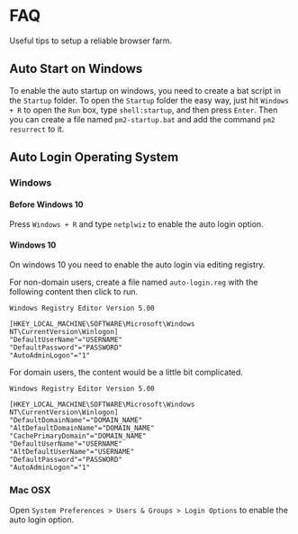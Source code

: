 # FAQ
Useful tips to setup a reliable browser farm.

## Auto Start on Windows
To enable the auto startup on windows, you need to create a bat script in the `Startup` folder.
To open the `Startup` folder the easy way, just hit `Windows + R` to open the `Run` box, type `shell:startup`, and then press `Enter`.
Then you can create a file named `pm2-startup.bat` and add the command `pm2 resurrect` to it.


## Auto Login Operating System

### Windows

#### Before Windows 10
Press `Windows + R` and type `netplwiz` to enable the auto login option.

#### Windows 10
On windows 10 you need to enable the auto login via editing registry.

For non-domain users, create a file named `auto-login.reg` with the following content then click to run.
```
Windows Registry Editor Version 5.00

[HKEY_LOCAL_MACHINE\SOFTWARE\Microsoft\Windows NT\CurrentVersion\Winlogon]
"DefaultUserName"="USERNAME"
"DefaultPassword"="PASSWORD"
"AutoAdminLogon"="1"
```

For domain users, the content would be a little bit complicated.
```
Windows Registry Editor Version 5.00

[HKEY_LOCAL_MACHINE\SOFTWARE\Microsoft\Windows NT\CurrentVersion\Winlogon]
"DefaultDomainName"="DOMAIN_NAME"
"AltDefaultDomainName"="DOMAIN_NAME"
"CachePrimaryDomain"="DOMAIN_NAME"
"DefaultUserName"="USERNAME"
"AltDefaultUserName"="USERNAME"
"DefaultPassword"="PASSWORD"
"AutoAdminLogon"="1"
```



### Mac OSX
Open `System Preferences > Users & Groups > Login Options` to enable the auto login option.